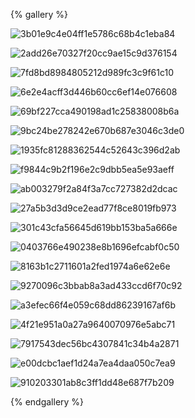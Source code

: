



{% gallery %}

![3b01e9c4e04ff1e5786c68b4c1eba84](https://mewtiger-1311904225.cos.ap-nanjing.myqcloud.com/post/3b01e9c4e04ff1e5786c68b4c1eba84.jpg)

![2add26e70327f20cc9ae15c9d376154](https://mewtiger-1311904225.cos.ap-nanjing.myqcloud.com/post/2add26e70327f20cc9ae15c9d376154.jpg)

![7fd8bd8984805212d989fc3c9f61c10](https://mewtiger-1311904225.cos.ap-nanjing.myqcloud.com/post/7fd8bd8984805212d989fc3c9f61c10.jpg)

![6e2e4acff3d446b60cc6ef14e076608](https://mewtiger-1311904225.cos.ap-nanjing.myqcloud.com/post/6e2e4acff3d446b60cc6ef14e076608.jpg)

![69bf227cca490198ad1c25838008b6a](https://mewtiger-1311904225.cos.ap-nanjing.myqcloud.com/post/69bf227cca490198ad1c25838008b6a.jpg)

![9bc24be278242e670b687e3046c3de0](https://mewtiger-1311904225.cos.ap-nanjing.myqcloud.com/post/9bc24be278242e670b687e3046c3de0.jpg)

![1935fc81288362544c52643c396d2ab](https://mewtiger-1311904225.cos.ap-nanjing.myqcloud.com/post/1935fc81288362544c52643c396d2ab.jpg)

![f9844c9b2f196e2c9dbb5ea5e93aeff](https://mewtiger-1311904225.cos.ap-nanjing.myqcloud.com/post/f9844c9b2f196e2c9dbb5ea5e93aeff.jpg)

![ab003279f2a84f3a7cc727382d2dcac](https://mewtiger-1311904225.cos.ap-nanjing.myqcloud.com/post/ab003279f2a84f3a7cc727382d2dcac.jpg)

![27a5b3d3d9ce2ead77f8ce8019fb973](https://mewtiger-1311904225.cos.ap-nanjing.myqcloud.com/post/27a5b3d3d9ce2ead77f8ce8019fb973.jpg)

![301c43cfa56645d619bb153ba5a666e](https://mewtiger-1311904225.cos.ap-nanjing.myqcloud.com/post/301c43cfa56645d619bb153ba5a666e.jpg)

![0403766e490238e8b1696efcabf0c50](https://mewtiger-1311904225.cos.ap-nanjing.myqcloud.com/post/0403766e490238e8b1696efcabf0c50.jpg)

![8163b1c2711601a2fed1974a6e62e6e](https://mewtiger-1311904225.cos.ap-nanjing.myqcloud.com/post/8163b1c2711601a2fed1974a6e62e6e.jpg)

![9270096c3bbab8a3ad433ccd6f70c92](https://mewtiger-1311904225.cos.ap-nanjing.myqcloud.com/post/9270096c3bbab8a3ad433ccd6f70c92.jpg)

![a3efec66f4e059c68dd86239167af6b](https://mewtiger-1311904225.cos.ap-nanjing.myqcloud.com/post/a3efec66f4e059c68dd86239167af6b.jpg)

![4f21e951a0a27a9640070976e5abc71](https://mewtiger-1311904225.cos.ap-nanjing.myqcloud.com/post/4f21e951a0a27a9640070976e5abc71.jpg)

![7917543dec56bc4307841c34b4a2871](https://mewtiger-1311904225.cos.ap-nanjing.myqcloud.com/post/7917543dec56bc4307841c34b4a2871.jpg)

![e00dcbc1aef1d24a7ea4daa050c7ea9](https://mewtiger-1311904225.cos.ap-nanjing.myqcloud.com/post/e00dcbc1aef1d24a7ea4daa050c7ea9.jpg)

![910203301ab8c3ff1dd48e687f7b209](https://mewtiger-1311904225.cos.ap-nanjing.myqcloud.com/post/910203301ab8c3ff1dd48e687f7b209.jpg)


{% endgallery %}
